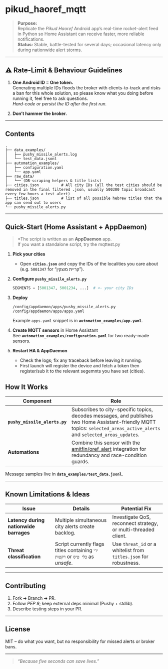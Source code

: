 # pikud_haoref_mqtt

> **Purpose:**  
> Replicate the *Pikud Haoref* Android app’s real-time rocket–alert feed in Python so Home Assistant can receive faster, more reliable notifications.  
> **Status:** Stable, battle-tested for several days; occasional latency only during nationwide alert storms.

---

## ⚠️  Rate-Limit & Behaviour Guidelines

1. **One Android ID = One token.**  
   Generating multiple IDs floods the broker with clients-to-track and risks a ban for this whole solution, so please know what you doing before running it, feel free to ask          questions.  
   *Hard-code or persist the ID after the first run.*
   
2. **Don’t hammer the broker.**  

---

## Contents

```
.
├── data_examples/
│   ├── pushy_missile_alerts.log
│   └── test_data.jsonl
├── automation_examples/
│   ├── configuration.yaml
│   └── app.yaml
├── raw_data/
│   └── (DB-scraping helpers & title lists)
├── cities.json          # All city IDs (all the test cities should be removed in the final filtered .json, usually 500300 topic broadcast every few hours a test alert)
├── titles.json          # list of all possible hebrew titles that the app can send out to users
└── pushy_missile_alerts.py
```

---

## Quick-Start (Home Assistant + AppDaemon)

> *The script is written as an **AppDaemon** app.  
> If you want a standalone script, try the mqttest.py

1. **Pick your cities**  
   - Open **`cities.json`** and copy the IDs of the localities you care about (e.g. `5001347` for “קריית מוצקין”).  

2. **Configure `pushy_missile_alerts.py`**  
   ```python
   SEGMENTS = [5001347, 5001234, ...]  # <- your city IDs
   ```

3. **Deploy**  
   ```text
   /config/appdaemon/apps/pushy_missile_alerts.py
   /config/appdaemon/apps/apps.yaml
   ```
   Example `apps.yaml` snippet is in **`automation_examples/app.yaml`**.

4. **Create MQTT sensors** in Home Assistant  
   See **`automation_examples/configuration.yaml`** for two ready-made sensors.

5. **Restart HA & AppDaemon**  
   - Check the logs; fix any traceback before leaving it running.  
   - First launch will register the device and fetch a token then register/sub it to the relevant segemnts you have set (cities).


## How It Works

| Component | Role |
|-----------|------|
| **`pushy_missile_alerts.py`** | Subscribes to city-specific topics, decodes messages, and publishes two Home Assistant-friendly MQTT topics: `selected_areas_active_alerts` and `selected_areas_updates`. |
| **Automations** | Combine this sensor with the [amitfin/oref_alert](https://github.com/amitfin/oref_alert) integration for redundancy and race-condition guards. |

Message samples live in **`data_examples/test_data.jsonl`**.

---

## Known Limitations & Ideas

| Issue | Details | Potential Fix |
|-------|---------|---------------|
| **Latency during nationwide barrages** | Multiple simultaneous city alerts create backlog. | Investigate QoS, reconnect strategy, or multi-threaded client. |
| **Threat classification** | Script currently flags titles containing `ירי רקטות` or `כלי טיס` as *unsafe*. | Use `threat_id` or a whitelist from `titles.json` for robustness. |
---

## Contributing

1. Fork ➜ Branch ➜ PR.  
2. Follow *PEP 8*; keep external deps minimal (Pushy + stdlib).  
3. Describe testing steps in your PR.

---

## License

MIT – do what you want, but no responsibility for missed alerts or broker bans.

---

> *“Because five seconds can save lives.”*
